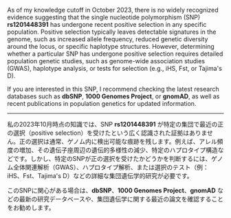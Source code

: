 As of my knowledge cutoff in October 2023, there is no widely recognized evidence suggesting that the single nucleotide polymorphism (SNP) **rs1201448391** has undergone recent positive selection in any specific population. Positive selection typically leaves detectable signatures in the genome, such as increased allele frequency, reduced genetic diversity around the locus, or specific haplotype structures. However, determining whether a particular SNP has undergone positive selection requires detailed population genetic studies, such as genome-wide association studies (GWAS), haplotype analysis, or tests for selection (e.g., iHS, Fst, or Tajima's D).

If you are interested in this SNP, I recommend checking the latest research databases such as **dbSNP**, **1000 Genomes Project**, or **gnomAD**, as well as recent publications in population genetics for updated information.

---

私の2023年10月時点の知識では、SNP **rs1201448391** が特定の集団で最近の正の選択（positive selection）を受けたという広く認識された証拠はありません。正の選択は通常、ゲノム内に検出可能な痕跡を残します。例えば、アレル頻度の増加、その遺伝子座周辺の遺伝的多様性の減少、特定のハプロタイプ構造などです。しかし、特定のSNPが正の選択を受けたかどうかを判断するには、ゲノム全体関連解析（GWAS）、ハプロタイプ解析、または選択のテスト（例：iHS、Fst、Tajima's D）などの詳細な集団遺伝学的研究が必要です。

このSNPに関心がある場合は、**dbSNP**、**1000 Genomes Project**、**gnomAD** などの最新の研究データベースや、集団遺伝学に関する最近の論文を確認することをお勧めします。